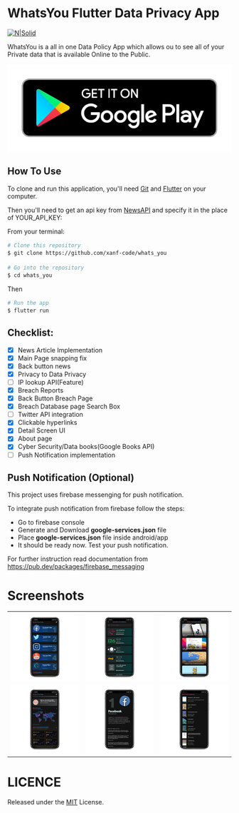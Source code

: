 # WhatsYou Flutter Data Privacy App

[![N|Solid](https://cldup.com/dTxpPi9lDf.thumb.png)](https://nodesource.com/products/nsolid)


WhatsYou is a all in one Data Policy App which allows ou to see all of your Private data that is available Online to the Public.

[![alt text](resources/google.png "Banner")](https://play.google.com/store/apps/details?id=com.you.whats_you)


## How To Use

To clone and run this application, you'll need [Git](https://git-scm.com) and [Flutter](https://flutter.dev) on your computer. 

Then you'll need to get an api key from [NewsAPI](https://newsapi.org) and specify it in the place of YOUR_API_KEY:
   
From your terminal:

```bash
# Clone this repository
$ git clone https://github.com/xanf-code/whats_you

# Go into the repository
$ cd whats_you
```
Then
```bash
# Run the app
$ flutter run
```

## Checklist: 

- [x] News Article Implementation
- [x] Main Page snapping fix
- [x] Back button news
- [x] Privacy to Data Privacy
- [ ] IP lookup API(Feature)
- [x] Breach Reports
- [x] Back Button Breach Page
- [x] Breach Database page Search Box 
- [ ] Twitter API integration
- [x] Clickable hyperlinks
- [x] Detail Screen UI
- [x] About page
- [x] Cyber Security/Data books(Google Books API)
- [ ] Push Notification implementation

## Push Notification (Optional)

This project uses firebase messenging for push notification.

To integrate push notification from firebase follow the steps:
- Go to firebase console
- Generate and Download **google-services.json** file
- Place **google-services.json** file inside android/app
- It should be ready now. Test your push notification.

For further instruction read documentation from https://pub.dev/packages/firebase_messaging

# Screenshots

|   |   |   |
|---|---|---|
|![alt text](resources/1.png "Screenshot 1")|![alt text](resources/2.png "Screenshot 2")|![alt text](resources/3.png "Screenshot 3")|
|![alt text](resources/4.png "Screenshot 4")|![alt text](resources/5.png "Screenshot 5")|![alt text](resources/6.png "Screenshot 5")|

# LICENCE

Released under the [MIT](./LICENSE) License.<br>



